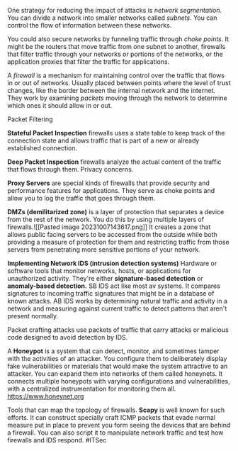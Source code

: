 
One strategy for reducing the impact of attacks is *network segmentation*. You can divide a network into smaller networks called *subnets*. You can control the flow of information between these networks. 

You could also secure networks by funneling traffic through *choke points*. It might be the routers that move traffic from one subnet to another, firewalls that filter traffic through your networks or portions of the networks, or the application proxies that filter the traffic for applications.

A *firewall* is a mechanism for maintaining control over the traffic that flows in or out of networks. Usually placed between points where the level of trust changes, like the border between the internal network and the internet. They work by examining *packets* moving through the network to determine which ones it should allow in or out. 

Packet Filtering

**Stateful Packet Inspection** firewalls uses a state table to keep track of the connection state and allows traffic that is part of a new or already established connection.

**Deep Packet Inspection** firewalls analyze the actual content of the traffic that flows through them. Privacy concerns.

**Proxy Servers** are special kinds of firewalls that provide security and performance features for applications. They serve as choke points and allow you to log the traffic that goes through them. 

**DMZs (demilitarized zone)** is a layer of protection that separates a device from the rest of the network. You do this by using multiple layers of firewalls.![[Pasted image 20231007143617.png]]
It creates a zone that allows public facing servers to be accessed from the outside while both providing a measure of protection for them and restricting traffic from those servers from penetrating more sensitive portions of your network.

**Implementing Network IDS (intrusion detection systems)** 
	Hardware or software tools that monitor networks, hosts, or applications for unauthorized activity. They're either **signature-based detection** or **anomaly-based detection.**
	SB IDS act like most av systems. It compares signatures to incoming traffic signatures that might be in a database of known attacks.
	AB IDS works by determining natural traffic and activity in a network and measuring against current traffic to detect patterns that aren't present normally.

Packet crafting attacks use packets of traffic that carry attacks or malicious code designed to avoid detection by IDS.

A **Honeypot** is a system that can detect, monitor, and sometimes tamper with the activities of an attacker. You configure them to deliberately display fake vulnerabilities or materials that would make the system attractive to an attacker.
You can expand them into networks of them called honeynets. It connects multiple honeypots with varying configurations and vulnerabilities, with a centralized instrumentation for monitoring them all. https://www.honeynet.org

Tools that can map the topology of firewalls. **Scapy** is well known for such efforts. It can construct specially craft ICMP packets that evade normal measure put in place to prevent you form seeing the devices that are behind a firewall. You can also script it to manipulate network traffic and test how firewalls and IDS respond. 
#ITSec